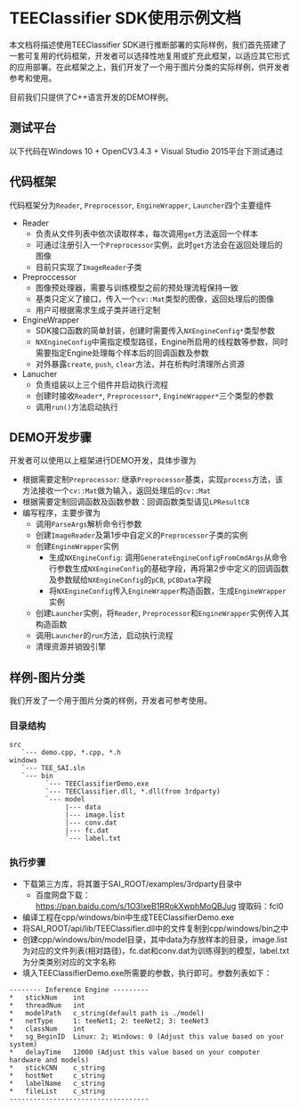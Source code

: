 # TEEClassifier SDK使用示例文档

本文档将描述使用TEEClassifier SDK进行推断部署的实际样例，我们首先搭建了一套可复用的代码框架，开发者可以选择性地复用或扩充此框架，以适应其它形式的应用部署。在此框架之上，我们开发了一个用于图片分类的实际样例，供开发者参考和使用。

目前我们只提供了C++语言开发的DEMO样例。

## 测试平台
以下代码在Windows 10 + OpenCV3.4.3 + Visual Studio 2015平台下测试通过

## 代码框架
代码框架分为`Reader`, `Preprocessor`, `EngineWrapper`, `Launcher`四个主要组件
* Reader
  * 负责从文件列表中依次读取样本，每次调用`get`方法返回一个样本
  * 可通过注册引入一个`Preprocessor`实例，此时`get`方法会在返回处理后的图像
  * 目前只实现了`ImageReader`子类
* Preproccessor
  * 图像预处理器，需要与训练模型之前的预处理流程保持一致
  * 基类只定义了接口，传入一个`cv::Mat`类型的图像，返回处理后的图像
  * 用户可根据需求生成子类并进行定制
* EngineWrapper
  * SDK接口函数的简单封装，创建时需要传入`NXEngineConfig*`类型参数
  * `NXEngineConfig`中需指定模型路径，Engine所启用的线程数等参数，同时需要指定Engine处理每个样本后的回调函数及参数
  * 对外暴露`create`, `push`, `clear`方法，并在析构时清理所占资源
* Lanucher
  * 负责组装以上三个组件并启动执行流程
  * 创建时接收`Reader*`, `Preprocessor*`, `EngineWrapper*`三个类型的参数
  * 调用`run()`方法启动执行

## DEMO开发步骤
开发者可以使用以上框架进行DEMO开发，具体步骤为
* 根据需要定制`Preprocessor`: 继承`Preprocessor`基类，实现`process`方法，该方法接收一个`cv::Mat`做为输入，返回处理后的`cv::Mat`
* 根据需要定制回调函数及函数参数：回调函数类型请见`LPResultCB`
* 编写程序，主要步骤为
    * 调用`ParseArgs`解析命令行参数
    * 创建`ImageReader`及第1步中自定义的`Preprocessor`子类的实例
    * 创建`EngineWrapper`实例
        * 生成`NXEngineConfig`: 调用`GenerateEngineConfigFromCmdArgs`从命令行参数生成`NXEngineConfig`的基础字段，再将第2步中定义的回调函数及参数赋给`NXEngineConfig`的`pCB`, `pCBData`字段
        * 将`NXEngineConfig`传入`EngineWrapper`构造函数，生成`EngineWrapper`实例
    * 创建`Launcher`实例，将`Reader`, `Preprocessor`和`EngineWrapper`实例传入其构造函数
    * 调用`Launcher`的`run`方法，启动执行流程
    * 清理资源并销毁引擎

## 样例-图片分类
我们开发了一个用于图片分类的样例，开发者可参考使用。

### 目录结构
```
src
   `--- demo.cpp, *.cpp, *.h
windows
   `--- TEE_SAI.sln
   `--- bin
         `--- TEEClassifierDemo.exe
         `--- TEEClassifier.dll, *.dll(from 3rdparty)
         `--- model
              |--- data
              |--- image.list
              |--- conv.dat
              |--- fc.dat
              `--- label.txt
```

### 执行步骤
* 下载第三方库，将其置于SAI_ROOT/examples/3rdparty目录中
  * 百度网盘下载：https://pan.baidu.com/s/1O3IxeB1RRokXwphMoQBJug 提取码：fcl0 
* 编译工程在cpp/windows/bin中生成TEEClassifierDemo.exe
* 将SAI_ROOT/api/lib/TEEClassifier.dll中的文件复制到cpp/windows/bin之中
* 创建cpp/windows/bin/model目录，其中data为存放样本的目录，image.list为对应的文件列表(相对路径)，fc.dat和conv.dat为训练得到的模型，label.txt为分类类别对应的文字名称
* 填入TEEClassifierDemo.exe所需要的参数，执行即可。参数列表如下：
```
-------- Inference Engine ---------
*   stickNum    int
*   threadNum   int
*   modelPath   c_string(default path is ./model)
*   netType     1: teeNet1; 2: teeNet2; 3: teeNet3
*   classNum    int
*   sg_BeginID  Linux: 2; Windows: 0 (Adjust this value based on your system)
*   delayTime   12000 (Adjust this value based on your computer hardware and models)
*   stickCNN    c_string
*   hostNet     c_string
*   labelName   c_string
*   fileList    c_string
-----------------------------------
```

